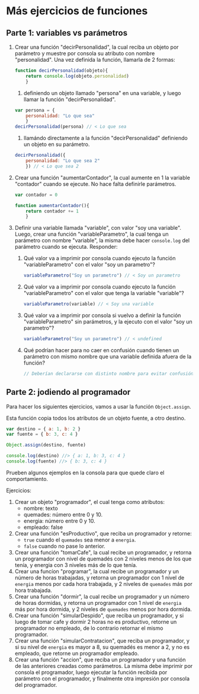 # Más ejercicios de funciones

## Parte 1: variables vs parámetros

1. Crear una función "decirPersonalidad", la cual reciba un objeto por parámetro y muestre por consola su atributo con nombre "personalidad". Una vez definida la función, llamarla de 2 formas:
    ```js
    function decirPersonalidad(objeto){
        return console.log(objeto.personalidad)
        }
    ```
    1. definiendo un objeto llamado "persona" en una variable, y luego llamar la función "decirPersonalidad".
    ```js
    var persona = {
        personalidad: "Lo que sea"
        }
    decirPersonalidad(persona) // < Lo que sea
    ```
    1. llamándo directamente a la función "decirPersonalidad" definiendo un objeto en su parámetro.
    ```js
    decirPersonalidad({
        personalidad: "Lo que sea 2"
        }) // < Lo que sea 2
    ```

1. Crear una función "aumentarContador", la cual aumente en 1 la variable "contador" cuando se ejecute. No hace falta definirle parámetros.

    ```js
    var contador = 0
    
    function aumentarContador(){
        return contador += 1
        }
    ```

1. Definir una variable llamada "variable", con valor "soy una variable". Luego, crear una función "variableParametro", la cual tenga un parámetro con nombre "variable", la misma debe hacer `console.log` del parámetro cuando se ejecuta. Responder:
    1. Qué valor va a imprimir por consola cuando ejecuto la función "variableParametro" con el valor "soy un parametro"?
        ```js
        variableParametro("Soy un parametro") // < Soy un parametro
        ```
    1. Qué valor va a imprimir por consola cuando ejecuto la función "variableParametro" con el valor que tenga la variable "variable"?
        ```js
        variableParametro(variable) // < Soy una variable
        ```
    1. Qué valor va a imprimir por consola si vuelvo a definir la función "variableParametro" sin parámetros, y la ejecuto con el valor "soy un parametro"?
        ```js
        variableParametro("Soy un parametro") // < undefined
        ```
    1. Qué podrían hacer para no caer en confusión cuando tienen un parámetro con mismo nombre que una variable definida afuera de la función?
        ```js
        // Deberían declararse con distinto nombre para evitar confusión, como variable_var y variable_par
        ```

## Parte 2: jodiendo al programador

Para hacer los siguientes ejercicios, vamos a usar la función `Object.assign`.

Esta función copia todos los atributos de un objeto fuente, a otro destino.

```js
var destino = { a: 1, b: 2 }
var fuente = { b: 3, c: 4 }

Object.assign(destino, fuente)

console.log(destino) //> { a: 1, b: 3, c: 4 }
console.log(fuente) //> { b: 3, c: 4 }
```

Prueben algunos ejemplos en la consola para que quede claro el comportamiento.

Ejercicios:

1. Crear un objeto "programador", el cual tenga como atributos:
    - nombre: texto
    - quemades: número entre 0 y 10.
    - energia: número entre 0 y 10.
    - empleado: false
1. Crear una función "esProductivo", que reciba un programador y retorne:
    - `true` cuando el `quemades` sea menor a `energia`.
    - `false` cuando no pase lo anterior.
1. Crear una función "tomarCafe", la cual recibe un programador, y retorna un programador con nivel de quemadés con 2 niveles menos de los que tenía, y energia con 3 niveles más de lo que tenía.
1. Crear una funcíon "programar", la cual recibe un programador y un número de horas trabajadas, y retorna un programador con 1 nivel de `energia` menos por cada hora trabajada, y 2 niveles de `quemades` más por hora trabajada.
1. Crear una función "dormir", la cual recibe un programador y un número de horas dormidas, y retorna un programador con 1 nivel de `energia` más por hora dormida, y 2 niveles de `quemades` menos por hora dormida.
1. Crear una función "simularDespido", que reciba un programador, y si luego de tomar cafe y dormir 2 horas no es productivo, retorne un programador no empleado, de lo contrario retornar el mismo programador.
1. Crear una función "simularContratacion", que reciba un programador, y si su nivel de `energia` es mayor a 8, su quemadés es menor a 2, y no es empleado, que retorne un programador empleado.
1. Crear una función "accion", que reciba un programador y una función de las anteriores creadas como parámetros. La misma debe imprimir por consola el programador, luego ejecutar la función recibida por parámetro con el programador, y finalmente otra impresión por consola del programador.
